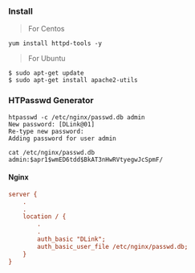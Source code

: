 ### Install 

> For Centos

```shell
yum install httpd-tools -y
```



> For Ubuntu

```shell
$ sudo apt-get update
$ sudo apt-get install apache2-utils
```



### HTPasswd Generator

```shell
htpasswd -c /etc/nginx/passwd.db admin
New password: [DLink@01]
Re-type new password: 
Adding password for user admin

```



```shell
cat /etc/nginx/passwd.db 
admin:$apr1$wmED6tdd$BkAT3nHwRVtyegwJcSpmF/
```



#### Nginx

```ini
server {
    .
    .
    location / {
        .
        .
        auth_basic "DLink";
        auth_basic_user_file /etc/nginx/passwd.db;
    }
}
```

